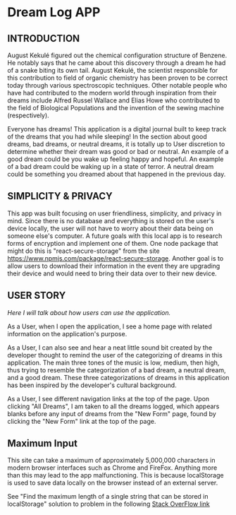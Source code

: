 # Dream Log APP #

## INTRODUCTION ##

August Kekulé figured out the chemical configuration structure of Benzene. He notably says that he came about this discovery through a dream he had of a snake biting its own tail. August Kekulé, the scientist responsible for this contribution to field of organic chemistry has been proven to be correct today through various spectroscopic techniques. Other notable people who have had contributed to the modern world through inspiration from their dreams include Alfred Russel Wallace and Elias Howe who contributed to the field of Biological Populations and the invention of the sewing machine (respectively).

<!-- Thank you James Lee for informing the developer about the invention of the sewing machine through a dream -->

Everyone has dreams! This application is a digital journal built to keep track of the dreams that you had while sleeping! In the section about good dreams, bad dreams, or neutral dreams, it is totally up to User discretion to determine whether their dream was good or bad or neutral. An example of a good dream could be you wake up feeling happy and hopeful. An example of a bad dream could be waking up in a state of terror. A neutral dream could be something you dreamed about that happened in the previous day.

## SIMPLICITY & PRIVACY ##

This app was built focusing on user friendliness, simplicity, and privacy in mind. Since there is no database and everything is stored on the user's device locally, the user will not have to worry about their data being on someone else's computer. A future goals with this local app is to research forms of encryption and implement one of them. One node package that might do this is "react-secure-storage" from the site https://www.npmjs.com/package/react-secure-storage. Another goal is to allow users to download their information in the event they are upgrading their device and would need to bring their data over to their new device.

## USER STORY ##


*Here I will talk about how users can use the application.*

As a User, when I open the application, I see a home page with related information on the application's purpose. 

As a User, I can also see and hear a neat little sound bit created by the developer thought to remind the user of the categorizing of dreams in this application. The main three tones of the music is low, medium, then high, thus trying to resemble the categorization of a bad dream, a neutral dream, and a good dream. These three categorizations of dreams in this application has been inspired by the developer's cultural background.

As a User, I see different navigation links at the top of the page. Upon clicking "All Dreams", I am taken to all the dreams logged, which appears blanks before any input of dreams from the "New Form" page, found by clicking the "New Form" link at the top of the page.

<!-- ## MODERN DAY IMPLICATIONS ## -->


<!-- 
## MODERN DAY Medical/Secular USE ##

*PSYCHIATRY - SIGMUND F. (Patient Psycho-Analysis through their Dreams)*

“But dreams can be used, he contends, to help a patient understand that the conflicting emotions he is currently experiencing are complicated by older, unrecognized emotions that are still meaningful, but just beyond his conscious grasp, a bit like a word at the tip of the tongue that just won't come to mind.”


[Sigmund Freud statement from WEB-MD](https://www.webmd.com/mental-health/news/20010312/freudian-slip-do-dreams-still-have-role-in-psychiatry)



## MODERN DAY Religious/Cultural USE ##


*In various religious texts, dreams are used as a guidance through life if interpreted correctly.*


Here is an excerpt from the New International Version translation of the Bible:

[Joseph's Dream - https://www.biblegateway.com/](https://www.biblegateway.com/passage/?search=Genesis%2037%3A1-44%3A9&version=NIV)

![Joseph's Dream in Genesis 37](dreamBible.png "Joseph's Dream in Bible")


Here is an excerpt from a translation from the Quran:


[Joseph's Dream - https://quran.com/](https://quran.com/12?startingVerse=101)

![Joseph's Dream in Quran Surah Yusuf verse 101](dreamQuran.png "Joseph's Dream in Quran") -->

## Maximum Input ##

This site can take a maximum of approximately 5,000,000 characters in modern browser interfaces such as Chrome and FireFox. Anything more than this may lead to the app malfunctioning. This is because localStorage is used to save data locally on the browser instead of an external server. 

See "Find the maximum length of a single string that can be stored in localStorage" solution to problem in the following  [Stack OverFlow link](https://stackoverflow.com/questions/2989284/what-is-the-max-size-of-localstorage-values)